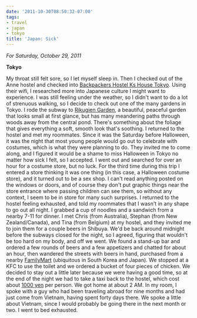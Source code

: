```yaml
---
date: '2011-10-30T08:50:32-07:00'
tags:
- travel
- japan
- tokyo
title: 'Japan: Sick'
---
```


*For Saturday, October 29, 2011*

**Tokyo**

My throat still felt sore, so I let myself sleep in. Then I checked out of the Anne hostel and checked into [Backpackers Hostel Ks House Tokyo](https://www.hostelworld.com/hosteldetails.php/Backpackers-Hostel-Ks-House-Tokyo/Tokyo/16019). Using their wifi, I researched more into Japanese culture I might want to experience. I was still feeling under the weather, so I didn't want to do a lot of strenuous walking, so I decide to check out one of the many gardens in Tokyo. I rode the subway to [Rikugien Garden](https://www.google.com/search?q=Rikugien+Garden), a beautiful, peaceful garden that looks small at first glance, but has many meandering paths through woods away from the central pond. There's something about the foliage that gives everything a soft, smooth look that's soothing. I returned to the hostel and met my roommates. Since it was the Saturday before Halloween, it was the night that most young people would go out to celebrate with costumes, which is what they were planning to do. They invited me to come along, and I figured it would be a shame to miss Halloween in Tokyo no matter how sick I felt, so I accepted. I went out and searched for over an hour for a costume store, but no luck. For the third time during this trip I entered a store thinking it was one thing (in this case, a Halloween costume store), and it turned out to be a sex shop. I can't read anything posted on the windows or doors, and of course they don't put graphic things near the store entrance where passing children can see them, so without any context, I seem to be in store for many such surprises. I returned to the hostel feeling exhausted, and told my roommates that I wasn't in any shape to go out all night. I grabbed a cup of noodles and a sandwich from a nearby 7-11 for dinner. I met Chris (from Australia), Stephan (from New Zealand/Canada), and Tina (from Belgium) at my hostel, and they invited me to join them for a couple beers in Shibuya. We'd be back around midnight before the subways closed for the night, so I agreed, figuring that wouldn't be too hard on my body, and off we went. We found a stand-up bar and ordered a few rounds of beers and a few appetizers and chatted for about an hour, then wandered the streets with beers in hand, purchased from a nearby [FamilyMart](https://www.google.com/search?q=FamilyMart) (ubiquitous in South Korea and Japan). We stopped at a KFC to use the toilet and we ordered a bucket of four pieces of chicken. We decided to stay out a little later because we were having a good time, so at the end of the night we had to take a taxi back to the hostel, which cost about [1000 yen](https://www.google.com/search?q=1000+yen+in+usd) per person. We got home at about 2 AM. In my room, I spoke with a guy who had been traveling abroad for nine months and had just come from Vietnam, having spent forty days there. We spoke a little about Vietnam, since I would probably be going there in the next month or two. I went to bed exhausted.
